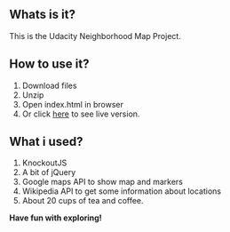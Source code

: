## Whats is it?

This is the Udacity Neighborhood Map Project.

## How to use it?

1. Download files
2. Unzip
3. Open index.html in browser
4. Or click [here](https://rakhmanovr.github.io/Map-Project/) to see live version.

## What i used?

1. KnockoutJS
2. A bit of jQuery
3. Google maps API to show map and markers
4. Wikipedia API to get some information about locations
5. About 20 cups of tea and coffee.

**Have fun with exploring!**
